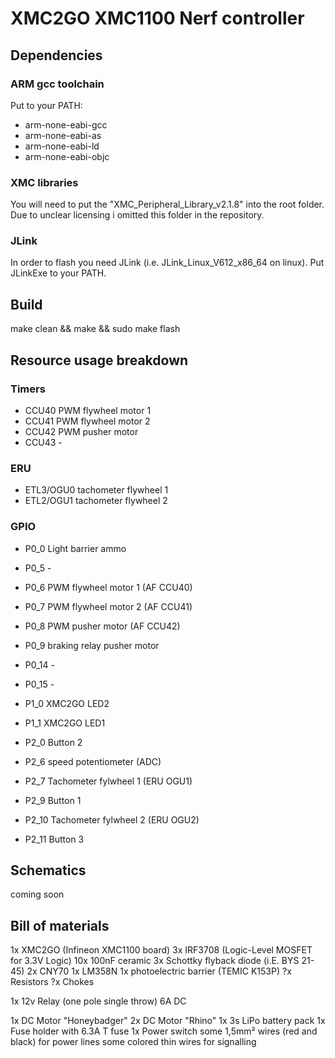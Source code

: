 # XMC2GO XMC1100 Nerf controller

## Dependencies

### ARM gcc toolchain

Put to your PATH:
 - arm-none-eabi-gcc
 - arm-none-eabi-as
 - arm-none-eabi-ld
 - arm-none-eabi-objc


### XMC libraries

You will need to put the "XMC_Peripheral_Library_v2.1.8" into the root folder.
Due to unclear licensing i omitted this folder in the repository.

### JLink

In order to flash you need JLink (i.e. JLink_Linux_V612_x86_64 on linux). Put JLinkExe to your PATH.

## Build

make clean && make && sudo make flash

## Resource usage breakdown

### Timers

 - CCU40 PWM flywheel motor 1
 - CCU41 PWM flywheel motor 2
 - CCU42 PWM pusher motor
 - CCU43 -
 
 
### ERU 

 - ETL3/OGU0 tachometer flywheel 1
 - ETL2/OGU1 tachometer flywheel 2
  
  
### GPIO  
 
 - P0_0  Light barrier ammo
 - P0_5  -
 - P0_6  PWM flywheel motor 1 (AF CCU40)
 - P0_7  PWM flywheel motor 2 (AF CCU41)
 - P0_8  PWM pusher motor     (AF CCU42) 
 - P0_9  braking relay pusher motor
 - P0_14 -
 - P0_15 -
  
 - P1_0  XMC2GO LED2
 - P1_1  XMC2GO LED1
 
 - P2_0  Button 2
 - P2_6  speed potentiometer (ADC)
 - P2_7  Tachometer fylwheel 1 (ERU OGU1)
 - P2_9  Button 1 
 - P2_10 Tachometer fylwheel 2 (ERU OGU2)
 - P2_11 Button 3
 
## Schematics

coming soon

## Bill of materials

 1x XMC2GO (Infineon XMC1100 board)
 3x IRF3708 (Logic-Level MOSFET for 3.3V Logic)
 10x 100nF ceramic
 3x Schottky flyback diode (i.E. BYS 21-45)
 2x CNY70 
 1x LM358N
 1x photoelectric barrier (TEMIC K153P)
 ?x Resistors
 ?x Chokes

 1x 12v Relay (one pole single throw) 6A DC
 
 1x DC Motor "Honeybadger"
 2x DC Motor "Rhino"
 1x 3s LiPo battery pack
 1x Fuse holder with 6.3A T fuse
 1x Power switch
 some 1,5mm² wires (red and black) for power lines
 some colored thin wires for signalling
 
 
